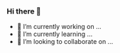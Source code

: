 ### Hi there 👋
- 🔭 I’m currently working on ...
- 🌱 I’m currently learning ...
- 👯 I’m looking to collaborate on ...
<!--
**Eduh06/Eduh06** is a ✨ _special_ ✨ repository because its `README.md` (this file) appears on your GitHub profile.
//
Here are some ideas to get you started:

- 🔭 I’m currently working on ...
- 🌱 I’m currently learning ...
- 👯 I’m looking to collaborate on ...
